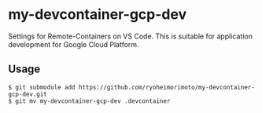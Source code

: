 # my-devcontainer-gcp-dev

Settings for Remote-Containers on VS Code.
This is suitable for application development for Google Cloud Platform.

## Usage

```
$ git submodule add https://github.com/ryoheimorimoto/my-devcontainer-gcp-dev.git
$ git mv my-devcontainer-gcp-dev .devcontainer
```